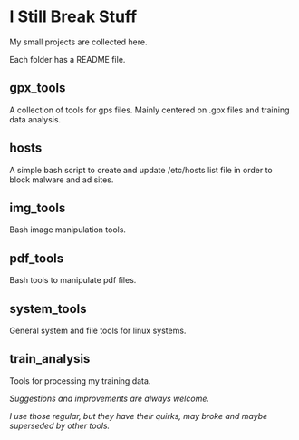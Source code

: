 
# I Still Break Stuff

My small projects are collected here.

Each folder has a README file.


## gpx_tools
A collection of tools for gps files. Mainly centered on .gpx files and training data analysis.

## hosts
A simple bash script to create and update /etc/hosts list file in order to block malware and ad sites.

## img_tools
Bash image manipulation tools.

## pdf_tools
Bash tools to manipulate pdf files.

## system_tools
General system and file tools for linux systems.

## train_analysis
Tools for processing my training data.




*Suggestions and improvements are always welcome.*

*I use those regular, but they have their quirks, may broke and maybe superseded by other tools.*
